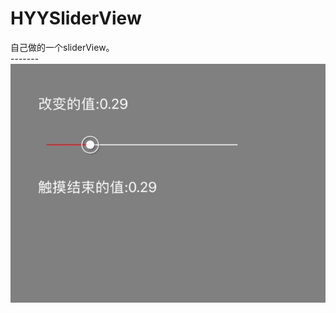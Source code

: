 # HYYSliderView
自己做的一个sliderView。<br>
-------  <br>
![Image text](https://github.com/HYY666/HYYSliderView/blob/master/效果图/C7169018982C5D557C6DAFB8879311DB.jpg)
